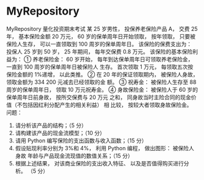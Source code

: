 # MyRepository
MyRepository
量化投资期末考试
某 25 岁男性， 投保养老保险产品 A， 交费 25 年， 基本保险金额 20 万元，
60 岁的保单周年日开始领取， 按年领取， 只要被保险人生存， 可以一直领取到
100 周岁的保单周年日。 该保险的保费支出为： 投保人 25 岁到 50 岁， 25 年期间，
每年交保费 0.8 万元。 该保险的基本保险利益为： ① 养老保险金： 60 岁开始，
每年到达保单周年日可领取养老保险金， 一直到 100 周岁的保单周年日被保险人
生存。 首次领取 1 万元， 每领取五次按保险金额的 1%递增， 以此类推。 ② 在
20 年的保证领取期内， 被保险人身故， 领取金额为 334 200 元减去已经领取的金
额。 ③ 祝寿金： 被保险人生存至 88 周岁的保单周年日， 领取 10 万元祝寿金。
④ 身故保险金： 被保险人于 60 岁的保单周年日前身故， 按所交保费与 20 万元
之和， 同身故当时主险合同的现金价值（不包括因红利分配产生的相关利益） 相
比较， 按较大者领取身故保险金。
问题：
1. 请分析该产品的结构；（5 分）
2. 请构建该产品的现金流模型；（10 分）
3. 请用 Python 编写保险的支出函数与收入函数；（15 分）
4. 假设贴现利率分别为 3%和 4%， 利用 Python 编程， 做出图形： 被保险人身故
年龄与产品现金流现值的数值关系；（15 分）
5. 根据上述结果， 对该商业保险的支出收入特征、 以及是否值得购买进行分析。
（5 分）
